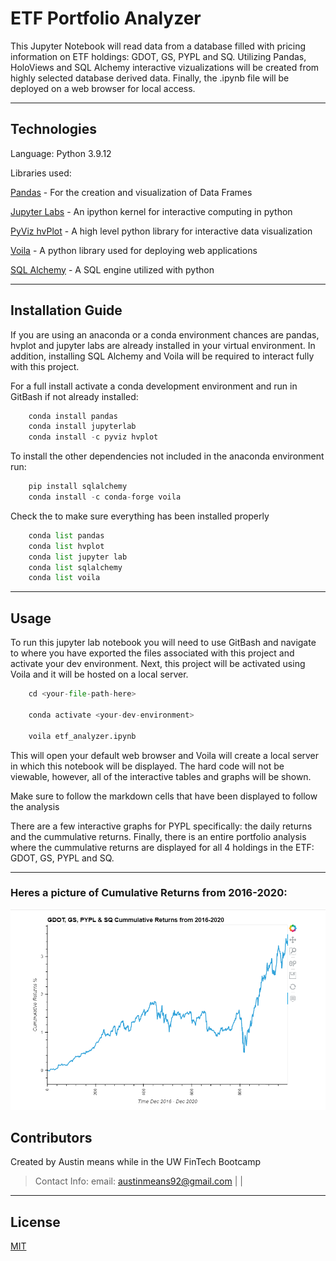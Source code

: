 # ETF Portfolio Analyzer

This Jupyter Notebook will read data from a database filled with pricing information on ETF holdings: GDOT, GS, PYPL and SQ. Utilizing Pandas, HoloViews and SQL Alchemy interactive vizualizations will be created from highly selected database derived data. Finally, the .ipynb file will be deployed on a web browser for local access. 


---
## Technologies

Language: Python 3.9.12

Libraries used:

[Pandas](https://pandas.pydata.org/pandas-docs/stable/index.html) - For the creation and visualization of Data Frames

[Jupyter Labs](https://jupyter.org/) - An ipython kernel for interactive computing in python

[PyViz hvPlot](https://hvplot.holoviz.org/index.html) - A high level python library for interactive data visualization

[Voila](https://voila.readthedocs.io/en/stable/index.html) - A python library used for deploying web applications

[SQL Alchemy](https://docs.sqlalchemy.org/en/13/dialects/index.html) - A SQL engine utilized with python


---

## Installation Guide

If you are using an anaconda or a conda environment chances are pandas, hvplot and jupyter labs are already installed in your virtual environment. In addition, installing SQL Alchemy and Voila will be required to interact fully with this project. 

For a full install activate a conda development environment and run in GitBash if not already installed:
```python
    conda install pandas
    conda install jupyterlab
    conda install -c pyviz hvplot
```

To install the other dependencies not included in the anaconda environment run:
```python
    pip install sqlalchemy
    conda install -c conda-forge voila
```

Check the to make sure everything has been installed properly
```python
    conda list pandas
    conda list hvplot
    conda list jupyter lab
    conda list sqlalchemy
    conda list voila
```

---

## Usage

To run this jupyter lab notebook you will need to use GitBash and navigate to where you have exported the files associated with this project and activate your dev environment.
Next, this project will be activated using Voila and it will be hosted on a local server.
```python
    cd <your-file-path-here>
    
    conda activate <your-dev-environment>
    
    voila etf_analyzer.ipynb
```

This will open your default web browser and Voila will create a local server in which this notebook will be displayed. The hard code will not be viewable, however, all of the interactive tables and graphs will be shown.

Make sure to follow the markdown cells that have been displayed to follow the analysis

There are a few interactive graphs for PYPL specifically: the daily returns and the cummulative returns. Finally, there is an entire portfolio analysis where the cummulative returns are displayed for all 4 holdings in the ETF: GDOT, GS, PYPL and SQ.

---


### Heres a picture of Cumulative Returns from 2016-2020:
!['GDOT, GS, PYPL & SQ Cumulative Returns from 2016-2020](readme_images/cumret.png)
## Contributors


Created by Austin means while in the UW FinTech Bootcamp
> Contact Info:
> email: austinmeans92@gmail.com |
 |


---

## License

[MIT](LICENSE)

